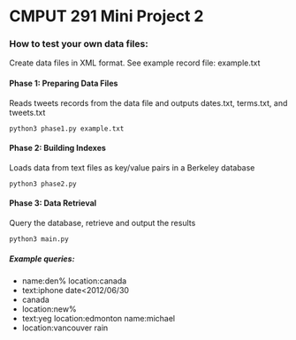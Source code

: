 # CMPUT 291 Mini Project 2

### How to test your own data files:
Create data files in XML format. See example record file: example.txt



#### Phase 1: Preparing Data Files
Reads tweets records from the data file and outputs dates.txt, terms.txt, and tweets.txt
```
python3 phase1.py example.txt
```

#### Phase 2: Building Indexes
Loads data from text files as key/value pairs in a Berkeley database
```
python3 phase2.py
```

#### Phase 3: Data Retrieval
Query the database, retrieve and output the results
```
python3 main.py
```

##### Example queries:
* name:den% location:canada
* text:iphone date<2012/06/30
* canada
* location:new%
* text:yeg location:edmonton name:michael
* location:vancouver rain

